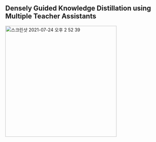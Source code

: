 ## Densely Guided Knowledge Distillation using Multiple Teacher Assistants

<img width="350" alt="스크린샷 2021-07-24 오후 2 52 39" src="https://user-images.githubusercontent.com/26168716/126858908-1b320cb4-9d33-49b2-b0f3-56e052277fa5.png">
